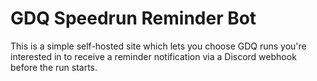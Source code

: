 # GDQ Speedrun Reminder Bot

This is a simple self-hosted site which lets you choose GDQ runs you're interested in to receive a reminder notification via a Discord webhook before the run starts.
